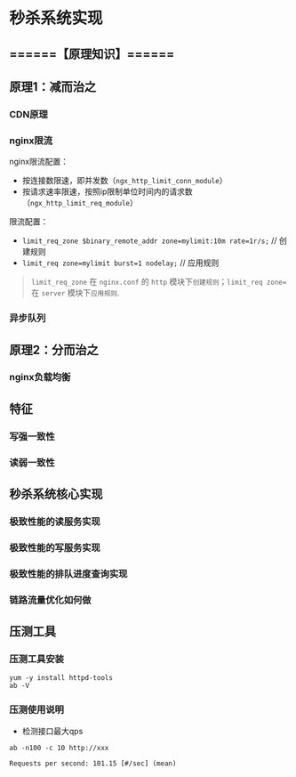 # 秒杀系统实现

## ======【原理知识】======

## 原理1：减而治之

### CDN原理

### nginx限流

nginx限流配置：

- 按连接数限速，即并发数（`ngx_http_limit_conn_module`）
- 按请求速率限速，按照ip限制单位时间内的请求数（`ngx_http_limit_req_module`）

限流配置：

- `limit_req_zone $binary_remote_addr zone=mylimit:10m rate=1r/s;`    // 创建规则
- `limit_req zone=mylimit burst=1 nodelay;`   // 应用规则

> `limit_req_zone` 在 `nginx.conf` 的 `http` 模块下`创建规则`；`limit_req zone=` 在 `server` 模块下`应用规则`.

### 异步队列

## 原理2：分而治之

### nginx负载均衡

## 特征

### 写强一致性

### 读弱一致性

## 秒杀系统核心实现

### 极致性能的读服务实现

### 极致性能的写服务实现

### 极致性能的排队进度查询实现

### 链路流量优化如何做

## 压测工具

### 压测工具安装

```shell
yum -y install httpd-tools
ab -V
```

### 压测使用说明

- 检测接口最大qps

```shell
ab -n100 -c 10 http://xxx

Requests per second: 101.15 [#/sec] (mean)
```
